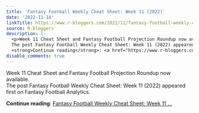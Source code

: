 ```yaml
---
title: 'Fantasy Football Weekly Cheat Sheet: Week 11 (2022)'
date: '2022-11-18'
linkTitle: https://www.r-bloggers.com/2022/11/fantasy-football-weekly-cheat-sheet-week-11-2022/
source: R-bloggers
description: |-
  <p>Week 11 Cheat Sheet and Fantasy Football Projection Roundup now available.<br />
  The post Fantasy Football Weekly Cheat Sheet: Week 11 (2022) appeared first on Fantasy Football Analytics.</p>
  <strong>Continue reading</strong>: <a href="https://www.r-bloggers.com/2022/11/fantasy-football-weekly-cheat-sheet-week-11-2022/">Fantasy Football Weekly Cheat Sheet: Week 11 ...
disable_comments: true
---
```

<p>Week 11 Cheat Sheet and Fantasy Football Projection Roundup now available.<br />
The post Fantasy Football Weekly Cheat Sheet: Week 11 (2022) appeared first on Fantasy Football Analytics.</p>
<strong>Continue reading</strong>: <a href="https://www.r-bloggers.com/2022/11/fantasy-football-weekly-cheat-sheet-week-11-2022/">Fantasy Football Weekly Cheat Sheet: Week 11 ...